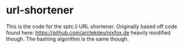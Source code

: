 # url-shortener
This is the code for the sptc.li URL shortener. Originally based off code found here: https://github.com/arctekdev/nixfox.de heavily modified though. The hashing algorithm is the same though.
